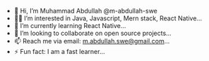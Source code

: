 - 👋 Hi, I’m Muhammad Abdullah @m-abdullah-swe
- 👨‍💻 I’m interested in Java, Javascript, Mern stack, React Native...
- 🌱 I’m currently learning React Native...
- 👯 I’m looking to collaborate on open source projects...
- 📫 Reach me via email: m.abdullah.swe@gmail.com...
- ⚡ Fun fact: I am a fast learner...

<!---
m-abdullah-swe/m-abdullah-swe is a ✨ special ✨ repository because its `README.md` (this file) appears on your GitHub profile.
You can click the Preview link to take a look at your changes.
--->
